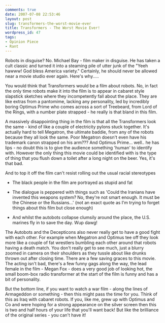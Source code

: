 ```yaml
---
comments: true
date: 2007-07-08 22:53:46
layout: post
slug: transformers-the-worst-movie-ever
title: Transformers - The Worst Movie Ever!
wordpress_id: 47
tags:
- Opinion Piece
- Rant
---
```


Robots in disguise? No. Michael Bay - film maker in disguise. He has taken a cult classic and turned it into a steaming pile of utter junk of the "Yeeh hawww! God bless America variety." Certainly, he should never be allowed near a movie studio ever again. Here's why.....

You would think that Transformers would be a film about robots. No, in fact the only time robots make it into the film is to appear in cabaret style slapstick sketches where they incompetently fall about the place. They are like extras from a pantomime, lacking any personality, led by incredibly boring Optimus Prime who comes across a sort of Treebeard, from Lord of the Rings, with a number plate strapped - he really is that bland in this film.

A massively disappointing thing in the film is that all the Transformers look the same - kind of like a couple of electricity pylons stuck together. It's actually hard to tell Megatron, the ultimate baddie, from any of the robots because they all look the same. Poor Megatron doesn't even have his trademark canon strapped on his arm??? And Optimus Prime... well.. he has lips - no doubt this is to give the audience something 'human' to identify with. However the only thing this movie could be identified with is the type of thing that you flush down a toilet after a long night on the beer. Yes, it's that bad.

And to top it off the film can't resist rolling out the usual racial stereotypes



	
  * The black people in the film are portrayed as stupid and fat

	
  * The dialogue is peppered with things such as 'Could the Iranians have invented this weapons system? No, they're not smart enough. It must be the Chinese or the Russians...' (not an exact quote as I'm trying to forget things about this film but close enough)

	
  * And whilst the autobots collapse clumsily around the place, the U.S. marines fly in to save the day. Wup dawg!


The Autobots and the Decepticons also never really get to have a good fight with each other. For example when Megatron and Optimus tee off they look more like a couple of fat wrestlers bumbling each other around that robots having a death match. You don't really get to see much, just a blurry zoomed in camera on their shoulders as they tussle about like drunks thrown out after closing time. There are a few saving graces to this movie. The acting isn't bad, there's a few funny gags along the way, the lead female in the film - Megan Fox - does a very good job of looking hot, the small boom-box radio transformer at the start of the film is funny and has a bit of personality.

But the bottom line, if you want to watch a war film - along the lines of Armageddon or something - then this might pass the time for you. Think of this as Iraq with cabaret robots. If you, like me, grew up with Optimus and Co and were hoping for a strong appearance on the silver screen then this is two and half hours of your life that you'll want back! But like the brilliance of the original series - you can't have it!
